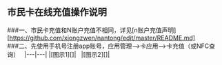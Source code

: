 ## 市民卡在线充值操作说明  
###一、市民卡充值和N账户充值不相同，详见[n账户充值声明][https://github.com/xiongzwen/nantong/edit/master/README.md]  
###二、先使用手机号注册app账号，应用管理-->卡应用-->卡充值（或NFC查询）  
|---|---|
|[图示1][]|  
|[图示2][]|
